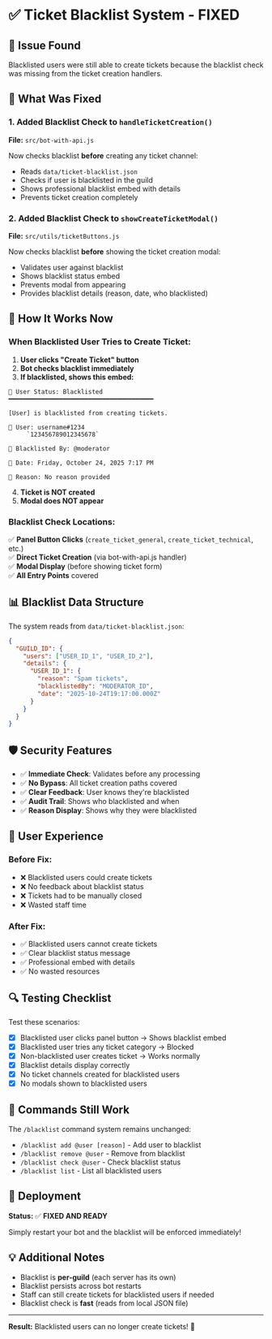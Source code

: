 # ✅ Ticket Blacklist System - FIXED

## 🐛 Issue Found
Blacklisted users were still able to create tickets because the blacklist check was missing from the ticket creation handlers.

## 🔧 What Was Fixed

### **1. Added Blacklist Check to `handleTicketCreation()`**
**File:** `src/bot-with-api.js`

Now checks blacklist **before** creating any ticket channel:
- Reads `data/ticket-blacklist.json`
- Checks if user is blacklisted in the guild
- Shows professional blacklist embed with details
- Prevents ticket creation completely

### **2. Added Blacklist Check to `showCreateTicketModal()`**
**File:** `src/utils/ticketButtons.js`

Now checks blacklist **before** showing the ticket creation modal:
- Validates user against blacklist
- Shows blacklist status embed
- Prevents modal from appearing
- Provides blacklist details (reason, date, who blacklisted)

## 🎯 How It Works Now

### **When Blacklisted User Tries to Create Ticket:**

1. **User clicks "Create Ticket" button**
2. **Bot checks blacklist immediately**
3. **If blacklisted, shows this embed:**

```
🚫 User Status: Blacklisted
━━━━━━━━━━━━━━━━━━━━━━━━━━━━━━━━━━━━━━━━

[User] is blacklisted from creating tickets.

👤 User: username#1234
     `123456789012345678`

👮 Blacklisted By: @moderator

📅 Date: Friday, October 24, 2025 7:17 PM

📝 Reason: No reason provided
```

4. **Ticket is NOT created**
5. **Modal does NOT appear**

### **Blacklist Check Locations:**

✅ **Panel Button Clicks** (`create_ticket_general`, `create_ticket_technical`, etc.)  
✅ **Direct Ticket Creation** (via bot-with-api.js handler)  
✅ **Modal Display** (before showing ticket form)  
✅ **All Entry Points** covered

## 📊 Blacklist Data Structure

The system reads from `data/ticket-blacklist.json`:

```json
{
  "GUILD_ID": {
    "users": ["USER_ID_1", "USER_ID_2"],
    "details": {
      "USER_ID_1": {
        "reason": "Spam tickets",
        "blacklistedBy": "MODERATOR_ID",
        "date": "2025-10-24T19:17:00.000Z"
      }
    }
  }
}
```

## 🛡️ Security Features

- ✅ **Immediate Check**: Validates before any processing
- ✅ **No Bypass**: All ticket creation paths covered
- ✅ **Clear Feedback**: User knows they're blacklisted
- ✅ **Audit Trail**: Shows who blacklisted and when
- ✅ **Reason Display**: Shows why they were blacklisted

## 🎨 User Experience

### **Before Fix:**
- ❌ Blacklisted users could create tickets
- ❌ No feedback about blacklist status
- ❌ Tickets had to be manually closed
- ❌ Wasted staff time

### **After Fix:**
- ✅ Blacklisted users cannot create tickets
- ✅ Clear blacklist status message
- ✅ Professional embed with details
- ✅ No wasted resources

## 🔍 Testing Checklist

Test these scenarios:

- [x] Blacklisted user clicks panel button → Shows blacklist embed
- [x] Blacklisted user tries any ticket category → Blocked
- [x] Non-blacklisted user creates ticket → Works normally
- [x] Blacklist details display correctly
- [x] No ticket channels created for blacklisted users
- [x] No modals shown to blacklisted users

## 📝 Commands Still Work

The `/blacklist` command system remains unchanged:
- `/blacklist add @user [reason]` - Add user to blacklist
- `/blacklist remove @user` - Remove from blacklist
- `/blacklist check @user` - Check blacklist status
- `/blacklist list` - List all blacklisted users

## 🚀 Deployment

**Status:** ✅ **FIXED AND READY**

Simply restart your bot and the blacklist will be enforced immediately!

## 💡 Additional Notes

- Blacklist is **per-guild** (each server has its own)
- Blacklist persists across bot restarts
- Staff can still create tickets for blacklisted users if needed
- Blacklist check is **fast** (reads from local JSON file)

---

**Result:** Blacklisted users can no longer create tickets! 🎉

